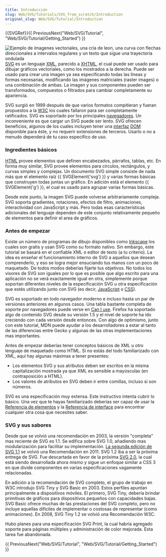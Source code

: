```yaml
---
title: Introducción
slug: Web/SVG/Tutorials/SVG_from_scratch/Introduction
original_slug: Web/SVG/Tutorial/Introduction
---
```


{{SVGRef}}{{ PreviousNext("Web/SVG/Tutorial", "Web/SVG/Tutorial/Getting_Started") }}

![Ejemplo de imagenes vectoriales, una cría de leon, una curva con flechas direccionales a intervalos regulares y un texto que sigue una trayectoria ondulada](svg_overview.png)[SVG](/es/docs/Web/SVG) es un lenguaje [XML](/es/docs/Web/XML/Guides/XML_introduction), parecido a [XHTML](/es/docs/Glossary/XHTML), el cual puede ser usado para dibujar gráficos vectoriales, como los mostrados a la derecha. Puede ser usado para crear una imagen ya sea especificando todas las líneas y formas necesarias, modificando las imágenes matriciales (raster images) o una combinación de ambas. La imagen y sus componentes pueden ser transformados, compuestos o filtrados para cambiar completamente su apariencia.

SVG surgió en 1999 después de que varios formatos compitieran y fueran propuestos a la [W3C](https://www.w3.org) los cuales fallaron para ser completamente ratificados. SVG es soportado por los principales [navegadores](https://caniuse.com/#search=svg). Un inconveniente es que cargar un SVG puede ser lento. SVG ofrecen beneficios, algunos de los cuales incluyen tener una [interfaz](/es/docs/Web/API) [DOM](/es/docs/Web/API) disponible para éste, y no requerir extensiones de terceros. Usarlo o no a menudo dependerá de tu caso específico de uso.

### Ingredientes básicos

[HTML](/es/docs/Web/HTML) provee elementos que definen encabezados, párrafos, tablas, etc. En forma muy similar, SVG provee elementos para círculos, rectángulos, y curvas simples y complejas. Un documento SVG simple consiste de nada más que el elemento raíz {{ SVGElement('svg') }} y varias formas básicas que construyen todas juntas un gráfico. En adición está el elemento {{ SVGElement('g') }}, el cual es usado para agrupar varias formas básicas.

Desde este punto, la imagen SVG puede volverse arbitrariamente compleja. SVG soporta gradientes, rotaciones, efectos de filtro, animaciones, interactividad con JavaScript y más. Pero todas esas características adicionales del lenguaje dependen de este conjunto relativamente pequeño de elementos para definir el area de gráficos.

### Antes de empezar

Existe un número de programas de dibujo disponibles como [Inkscape](https://www.inkscape.org/) los cuales son gratis y usan SVG como su formato nativo. Sin embargo, este tutorial se basará en el confiable XML o editor de texto (a tu criterio). La idea es enseñar el funcionamiento interno de SVG a aquellos que desean comprenderlo, y eso se logra mejor ensuciando tus manos con un poco de maquetado. De todos modos deberías fijarte tus objetivos. No todos los visores de SVG son iguales por lo que es posible que algo escrito para una aplicación no se verá exactamente igual en otra, simplemente porque soportan diferentes niveles de la especificación SVG u otra especificación que estés utilizando junto con SVG (es decir, [JavaScript](/es/docs/Web/JavaScript) o [CSS](/es/docs/Web/CSS)).

SVG es soportado en todo navegador moderno e incluso hasta un par de versiones anteriores en algunos casos. Una tabla bastante completa de soporte por navegadores puede verse en [Can I use](http://caniuse.com/svg). Firefox ha soportado algo de contenido SVG desde su versión 1.5 y el nivel de soporte ha ido creciendo con cada versión desde entonces. Con algo de optimismo, junto con este tutorial, MDN puede ayudar a los desarrolladores a estar al tanto de las diferencias entre Gecko y algunas de las otras implementaciones mas importantes.

Antes de empezar deberías tener conceptos básicos de XML u otro lenguaje de maquetado como HTML. Si no estás del todo familiarizado con XML, aquí hay algunas máximas a tener presentes:

- Los elementos SVG y sus atributos deben ser escritos en la misma capitalización mostrada ya que XML es sensible a mayúsculas (en contraposición a HTML).
- Los valores de atributos en SVG deben ir entre comillas, incluso si son números.

SVG es una especificación muy extensa. Este instructivo intenta cubrir lo básico. Una vez que te hayas familiarizado deberías ser capaz de usar la [Referencia de elementos](/es/docs/Web/SVG/Reference/Element) y la [Referencia de interface](/es/docs/Web/API/Document_Object_Model#svg_interfaces) para encontrar cualquier otra cosa que necesites saber.

### SVG y sus sabores

Desde que se volvió una recomendación en 2003, la versión "completa" mas reciente de SVG es 1.1. Se edifica sobre SVG 1.0, añadiendo mas modularización para facilitar su implementación. [La segunda edición de SVG 1.1](https://www.w3.org/TR/SVG/) se volvió una Recomendación en 2011. SVG 1.2 iba a ser la próxima entrega de SVG. Fue descartada en favor de la próxima [SVG 2.0](https://www.w3.org/TR/SVG2/), la cual está siendo desarrollada ahora mismo y sigue un enfoque similar a CSS 3 en que divide componentes en varias especificaciones vagamente relacionadas.

En adición a la recomendación de SVG completo, el grupo de trabajo en W3C introdujo SVG Tiny y SVG Basic en 2003. Estos perfiles apuntan principalmente a dispositivos móviles. El primero, SVG Tiny, debería brindar primitivas de gráficos para dispositivos pequeños con capacidades bajas. SVG Basic ofrece muchas de las prestaciones del SVG completo, pero no incluye aquellas difíciles de implementar o costosas de representar (como animaciones). En 2008, SVG Tiny 1.2 se volvió una Recomendación W3C.

Hubo planes para una especificación SVG Print, la cual habría agregado soporte para páginas múltiples y administración de color mejorada. Esta tarea fue abandonada.

{{ PreviousNext("Web/SVG/Tutorial", "Web/SVG/Tutorial/Getting_Started") }}
